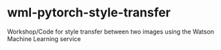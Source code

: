 # wml-pytorch-style-transfer
Workshop/Code for style transfer between two images using the Watson Machine Learning service
